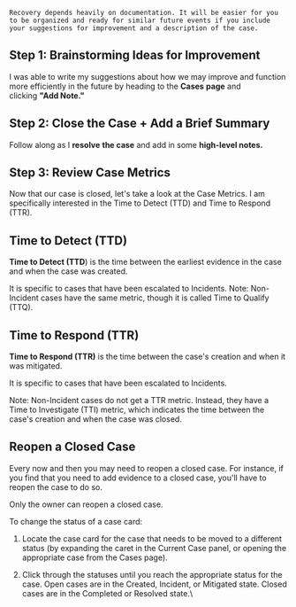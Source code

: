
```
Recovery depends heavily on documentation. It will be easier for you to be organized and ready for similar future events if you include your suggestions for improvement and a description of the case.
```


## **Step 1: Brainstorming Ideas for Improvement**

I was able to write my suggestions about how we may improve and function more efficiently in the future by heading to the **Cases** **page** and clicking **"Add Note."**


## Step 2: Close the Case + Add a Brief Summary

Follow along as I **resolve** **the case** and add in some **high-level notes.**


## **Step 3: Review Case Metrics**

Now that our case is closed, let's take a look at the Case Metrics. I am specifically interested in the Time to Detect (TTD) and Time to Respond (TTR).



## Time to Detect (TTD)

**Time to Detect (TTD**) is the time between the earliest evidence in the case and when the case was created.  
  
It is specific to cases that have been escalated to Incidents.
Note: Non-Incident cases have the same metric, though it is called Time to Qualify (TTQ).



## Time to Respond (TTR)

**Time to Respond (TTR)** is the time between the case's creation and when it was mitigated. 

  It is specific to cases that have been escalated to Incidents.

Note: Non-Incident cases do not get a TTR metric. Instead, they have a Time to Investigate (TTI) metric, which indicates the time between the case's creation and when the case was closed.


## Reopen a Closed Case

Every now and then you may need to reopen a closed case. For instance, if you find that you need to add evidence to a closed case, you'll have to reopen the case to do so.

Only the owner can reopen a closed case. 

To change the status of a case card:

1. Locate the case card for the case that needs to be moved to a different status (by expanding the caret in the Current Case panel, or opening the appropriate case from the Cases page).  
    
2. Click through the statuses until you reach the appropriate status for the case. Open cases are in the Created, Incident, or Mitigated state. Closed cases are in the Completed or Resolved state.\

